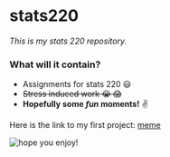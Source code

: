 # stats220
*This is my stats 220 repository.*
<br/>

### What will it contain?
* Assignments for stats 220 :smiley:
* ~~Stress induced work :sob: :scream:~~
* **Hopefully some _fun_ moments!** :v:

Here is the link to my first project: [meme](https://github.com/Selena-He/stats220/blob/main/index.md) <br/>

![hope you enjoy!](https://user-images.githubusercontent.com/100745233/159206086-c7a64f01-2086-4880-84fa-84c0372f1832.jpg)
